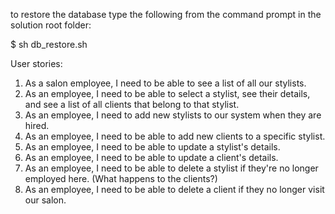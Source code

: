 to restore the database type the following from the command prompt in the solution root folder:

$ sh db_restore.sh


User stories:

1. As a salon employee, I need to be able to see a list of all our stylists.
2. As an employee, I need to be able to select a stylist, see their details, and see a list of all clients that belong to that stylist.
3. As an employee, I need to add new stylists to our system when they are hired.
4. As an employee, I need to be able to add new clients to a specific stylist.
5. As an employee, I need to be able to update a stylist's details.
6. As an employee, I need to be able to update a client's details.
7. As an employee, I need to be able to delete a stylist if they're no longer employed here. (What happens to the clients?)
8. As an employee, I need to be able to delete a client if they no longer visit our salon.
